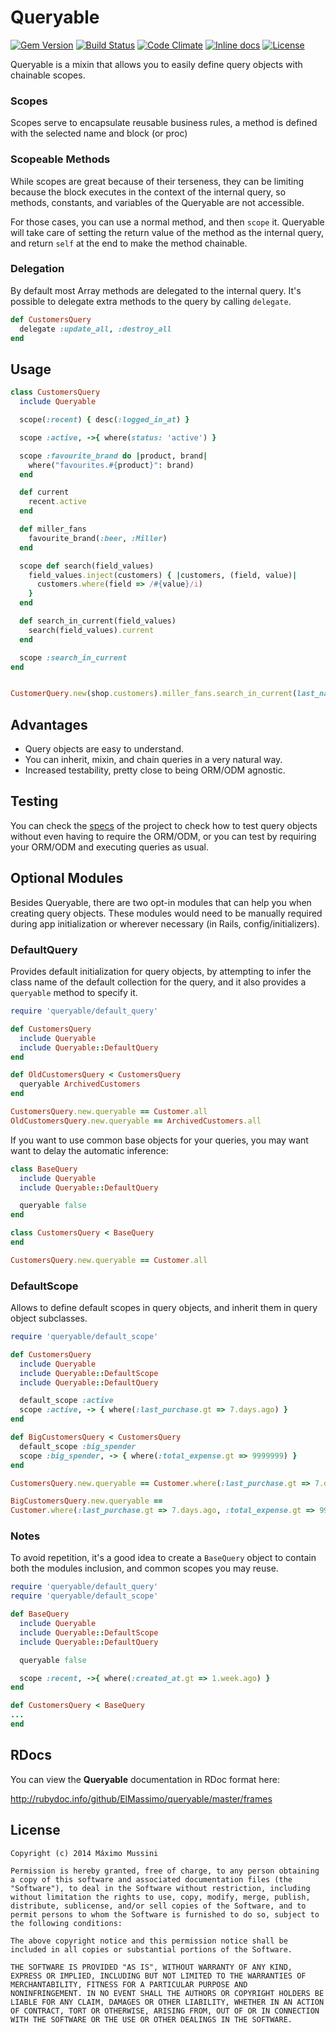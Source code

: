 Queryable
=====================
[![Gem Version](https://badge.fury.io/rb/queryable.svg)](http://badge.fury.io/rb/queryable)
[![Build Status](https://travis-ci.org/ElMassimo/queryable.svg)](https://travis-ci.org/ElMassimo/queryable)
[![Code Climate](https://codeclimate.com/github/ElMassimo/queryable.png)](https://codeclimate.com/github/ElMassimo/queryable)
[![Inline docs](http://inch-ci.org/github/ElMassimo/queryable.svg)](http://inch-ci.org/github/ElMassimo/queryable)
[![License](https://img.shields.io/badge/license-MIT-blue.svg)](https://github.com/ElMassimo/queryable/blob/master/LICENSE.txt)
<!-- [![Coverage Status](https://coveralls.io/repos/ElMassimo/queryable/badge.png)](https://coveralls.io/r/ElMassimo/queryable) -->

Queryable is a mixin that allows you to easily define query objects with chainable scopes.

### Scopes

Scopes serve to encapsulate reusable business rules, a method is defined with
the selected name and block (or proc)

### Scopeable Methods

While scopes are great because of their terseness, they can be limiting because
the block executes in the context of the internal query, so methods, constants,
and variables of the Queryable are not accessible.

For those cases, you can use a normal method, and then `scope` it. Queryable
will take care of setting the return value of the method as the internal query,
and return `self` at the end to make the method chainable.

### Delegation

By default most Array methods are delegated to the internal query. It's possible
to delegate extra methods to the query by calling `delegate`.
```ruby
def CustomersQuery
  delegate :update_all, :destroy_all
end
```

## Usage
```ruby
class CustomersQuery
  include Queryable

  scope(:recent) { desc(:logged_in_at) }

  scope :active, ->{ where(status: 'active') }

  scope :favourite_brand do |product, brand|
    where("favourites.#{product}": brand)
  end

  def current
    recent.active
  end

  def miller_fans
    favourite_brand(:beer, :Miller)
  end

  scope def search(field_values)
    field_values.inject(customers) { |customers, (field, value)|
      customers.where(field => /#{value}/i)
    }
  end

  def search_in_current(field_values)
    search(field_values).current
  end

  scope :search_in_current
end


CustomerQuery.new(shop.customers).miller_fans.search_in_current(last_name: 'M')
```

## Advantages

* Query objects are easy to understand.
* You can inherit, mixin, and chain queries in a very natural way.
* Increased testability, pretty close to being ORM/ODM agnostic.

## Testing

You can check the [specs](https://github.com/ElMassimo/queryable/tree/master/spec) of the project
to check how to test query objects without even having to require the ORM/ODM, or
you can test by requiring your ORM/ODM and executing queries as usual.

## Optional Modules
Besides Queryable, there are two opt-in modules that can help you when creating
query objects. These modules would need to be manually required during app
initialization or wherever necessary (in Rails, config/initializers).

### DefaultQuery
Provides default initialization for query objects, by attempting to infer the
class name of the default collection for the query, and it also provides a
`queryable` method to specify it.

```ruby
require 'queryable/default_query'

def CustomersQuery
  include Queryable
  include Queryable::DefaultQuery
end

def OldCustomersQuery < CustomersQuery
  queryable ArchivedCustomers
end

CustomersQuery.new.queryable == Customer.all
OldCustomersQuery.new.queryable == ArchivedCustomers.all
```
If you want to use common base objects for your queries, you may want want to
delay the automatic inference:
```ruby
class BaseQuery
  include Queryable
  include Queryable::DefaultQuery

  queryable false
end

class CustomersQuery < BaseQuery
end

CustomersQuery.new.queryable == Customer.all
```

### DefaultScope
Allows to define default scopes in query objects, and inherit them in query
object subclasses.

```ruby
require 'queryable/default_scope'

def CustomersQuery
  include Queryable
  include Queryable::DefaultScope
  include Queryable::DefaultQuery

  default_scope :active
  scope :active, -> { where(:last_purchase.gt => 7.days.ago) }
end

def BigCustomersQuery < CustomersQuery
  default_scope :big_spender
  scope :big_spender, -> { where(:total_expense.gt => 9999999) }
end

CustomersQuery.new.queryable == Customer.where(:last_purchase.gt => 7.days.ago)

BigCustomersQuery.new.queryable ==
Customer.where(:last_purchase.gt => 7.days.ago, :total_expense.gt => 9999999)
```

### Notes
To avoid repetition, it's a good idea to create a `BaseQuery` object
to contain both the modules inclusion, and common scopes you may reuse.

```ruby
require 'queryable/default_query'
require 'queryable/default_scope'

def BaseQuery
  include Queryable
  include Queryable::DefaultScope
  include Queryable::DefaultQuery

  queryable false

  scope :recent, ->{ where(:created_at.gt => 1.week.ago) }
end

def CustomersQuery < BaseQuery
...
end
```

## RDocs

You can view the **Queryable** documentation in RDoc format here:

http://rubydoc.info/github/ElMassimo/queryable/master/frames


License
--------

    Copyright (c) 2014 Máximo Mussini

    Permission is hereby granted, free of charge, to any person obtaining
    a copy of this software and associated documentation files (the
    "Software"), to deal in the Software without restriction, including
    without limitation the rights to use, copy, modify, merge, publish,
    distribute, sublicense, and/or sell copies of the Software, and to
    permit persons to whom the Software is furnished to do so, subject to
    the following conditions:

    The above copyright notice and this permission notice shall be
    included in all copies or substantial portions of the Software.

    THE SOFTWARE IS PROVIDED "AS IS", WITHOUT WARRANTY OF ANY KIND,
    EXPRESS OR IMPLIED, INCLUDING BUT NOT LIMITED TO THE WARRANTIES OF
    MERCHANTABILITY, FITNESS FOR A PARTICULAR PURPOSE AND
    NONINFRINGEMENT. IN NO EVENT SHALL THE AUTHORS OR COPYRIGHT HOLDERS BE
    LIABLE FOR ANY CLAIM, DAMAGES OR OTHER LIABILITY, WHETHER IN AN ACTION
    OF CONTRACT, TORT OR OTHERWISE, ARISING FROM, OUT OF OR IN CONNECTION
    WITH THE SOFTWARE OR THE USE OR OTHER DEALINGS IN THE SOFTWARE.
